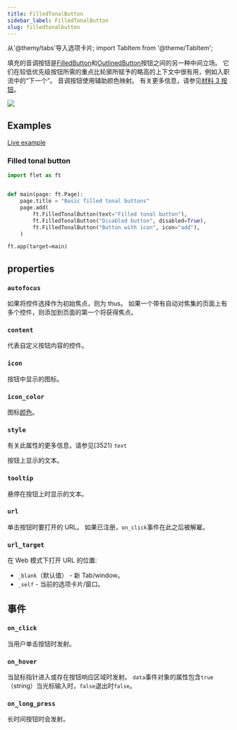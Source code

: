 ```yaml
---
title: FilledTonalButton
sidebar_label: FilledTonalButton
slug: filledtonalbutton
---
```


从'@themy/tabs'导入选项卡片;
import TabItem from '@theme/TabItem';

填充的音调按钮是[FilledButton](filledbutton)和[OutlinedButton](outlinedbutton)按钮之间的另一种中间立场。 它们在较低优先级按钮所需的重点比轮廓所赋予的略高的上下文中很有用，例如入职流中的“下一个”。 音调按钮使用辅助颜色映射。 有关更多信息，请参见[材料 3 按钮](https://m3.material.io/components/buttons/overview)。

<img src="/website/img/docs/controls/filled-tonal-button/basic-filled-tonal-buttons.png" className="screenshot-20" />

## Examples

[Live example](https://flet-controls-gallery.fly.dev/buttons/filledtonalbutton)

### Filled tonal button

<Tabs groupId="language">
  <TabItem value="python" label="Python" default>

```python
import flet as ft


def main(page: ft.Page):
    page.title = "Basic filled tonal buttons"
    page.add(
        ft.FilledTonalButton(text="Filled tonal button"),
        ft.FilledTonalButton("Disabled button", disabled=True),
        ft.FilledTonalButton("Button with icon", icon="add"),
    )

ft.app(target=main)
```

  </TabItem>

</Tabs>

## properties

### `autofocus`

如果将控件选择作为初始焦点，则为 thus。 如果一个带有自动对焦集的页面上有多个控件，则添加到页面的第一个将获得焦点。

### `content`

代表自定义按钮内容的控件。

### `icon`

按钮中显示的图标。

### `icon_color`

图标[颜色](/docs/guides/python/colors)。

### `style`

有关此属性的更多信息，请参见[3521} `text`

按钮上显示的文本。

### `tooltip`

悬停在按钮上时显示的文本。

### `url`

单击按钮时要打开的 URL。 如果已注册，`on_click`事件在此之后被解雇。

### `url_target`

在 Web 模式下打开 URL 的位置:

- `_blank`（默认值） - 新 Tab/window。
- `_self` - 当前的选项卡片/窗口。

## 事件

### `on_click`

当用户单击按钮时发射。

### `on_hover`

当鼠标指针进入或存在按钮响应区域时发射。 `data`事件对象的属性包含`true`（string）当光标输入时，`false`退出时`false`。

###

### `on_long_press`

长时间按钮时会发射。

